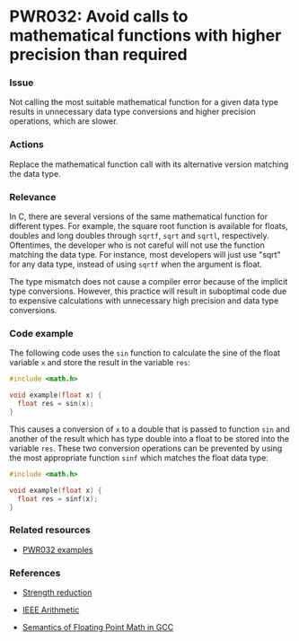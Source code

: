 # PWR032: Avoid calls to mathematical functions with higher precision than required

### Issue

Not calling the most suitable mathematical function for a given data type
results in unnecessary data type conversions and higher precision operations,
which are slower.

### Actions

Replace the mathematical function call with its alternative version matching the
data type.

### Relevance

In C, there are several versions of the same mathematical function for different
types. For example, the square root function is available for floats, doubles
and long doubles through `sqrtf`, `sqrt` and `sqrtl`, respectively. Oftentimes,
the developer who is not careful will not use the function matching the data
type. For instance, most developers will just use "sqrt" for any data type,
instead of using `sqrtf` when the argument is float.

The type mismatch does not cause a compiler error because of the implicit type
conversions. However, this practice will result in suboptimal code due to
expensive calculations with unnecessary high precision and data type
conversions.

### Code example

The following code uses the `sin` function to calculate the sine of the float
variable `x` and store the result in the variable `res`:

```c
#include <math.h>

void example(float x) {
  float res = sin(x);
}
```

This causes a conversion of `x` to a double that is passed to function `sin` and
another of the result which has type double into a float to be stored into the
variable `res`. These two conversion operations can be prevented by using the
most appropriate function `sinf` which matches the float data type:

```c
#include <math.h>

void example(float x) {
  float res = sinf(x);
}
```

### Related resources

* [PWR032 examples](https://github.com/codee-com/open-catalog/tree/main/Checks/PWR032/)

### References

* [Strength reduction](../../Glossary/Strength-reduction.md)

* [IEEE Arithmetic](https://docs.oracle.com/cd/E19957-01/806-3568/ncg_math.html#:~:text=IEEE%20754%20specifies%20exactly%20the,defined%20by%20the%20IEEE%20standard)

* [Semantics of Floating Point Math in GCC](https://gcc.gnu.org/wiki/FloatingPointMath)

